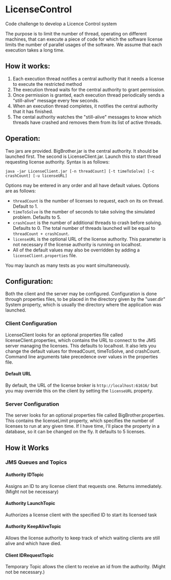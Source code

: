 # LicenseControl
Code challenge to develop a Licence Control system

The purpose is to limit the number of thread, operating on different machines, that can execute a piece of code for which the software license limits the number of parallel usages of the software. We assume that each execution takes a long time.

## How it works:

1. Each execution thread notifies a central authority that it needs a license to execute the restricted method
2. The execution thread waits for the central authority to grant permission.
3. Once permission is granted, each execution thread periodically sends a "still-alive" message every few seconds.
4. When an execution thread completes, it notifies the central authority that it has finished. 
5. The cental authority watches the "still-alive" messages to know which threads have crashed and removes them from its list of active threads.

## Operation:

Two jars are provided. BigBrother.jar is the central authority. It should be launched first.
The second is LicenseClient.jar. Launch this to start thread requesting license authority. Syntax is as follows:

    java -jar LicenseClient.jar [-n threadCount] [-t timeToSolve] [-c crashCount] [-u licenseURL]

Options may be entered in any order and all have default values. Options are as follows:

  * `threadCount` is the number of licenses to request, each on its on thread. Default to 1.
  * `timeToSolve` is the number of seconds to take solving the simulated problem. Defaults to 5.
  * `crashCount` is the number of additional threads to crash before solving. Defaults to 0. The total number of threads launched will be equal to `threadCount + crashCount`.
  * `licenseURL` is the optional URL of the license authority. This parameter is not necessary if the license authority is running on localhost.
  * All of the default values may also be overridden by adding a `licenseClient.properties` file. 
  
  You may launch as many tests as you want simultaneously.
  
## Configuration:

Both the client and the server may be configured. Configuration is done through properties files, to be placed in the directory given by the "user.dir" System property, which is usually the directory where the application was launched.

### Client Configuration
LicenseClient looks for an optional properties file called licenseClient.properties, which contains the URL to connect to the JMS server managing the licenses. This defaults to localhost. It also lets you change the default values for threadCount, timeToSolve, and crashCount. Command line arguments take precedence over values in the properties file. 
#### Default URL
By default, the URL of the license broker is `http://localhost:61616/` but you may override this on the client by setting the `licenseURL` property.

### Server Configuration
The server looks for an optional properties file called BigBrother.properties. This contains the licenseLimit property, which specifies the number of licenses to run at any given time. If I have time, I'll place the property in a database, so it can be changed on the fly. It defaults to 5 licenses.

## How it Works

### JMS Queues and Topics

#### Authority IDTopic
Assigns an ID to any license client that requests one. Returns immediately. (Might not be necessary)

#### Authority LaunchTopic
Authorizes a license client with the specified ID to start its licensed task

#### Authority KeepAliveTopic
Allows the license authority to keep track of which waiting clients are still alive and which
have died.

#### Client IDRequestTopic
Temporary Topic allows the client to receive an id from the authority. (Might not be necessary.)

